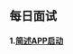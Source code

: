 ## 每日面试
#### 1.[简述APP启动](https://github.com/CristianoLi/The-Interview-Summary/blob/master/Prepare%20Interview/Android/Daily%20Interview/1.%E7%AE%80%E8%BF%B0APP%E5%90%AF%E5%8A%A8.md)
